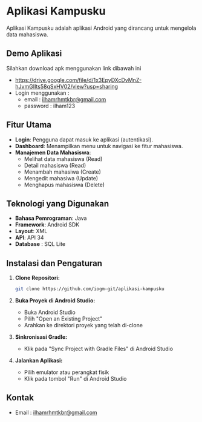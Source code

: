 # Aplikasi Kampusku

Aplikasi Kampusku adalah aplikasi Android yang dirancang untuk mengelola data mahasiswa.

## Demo Aplikasi
Silahkan download apk menggunakan link dibawah ini 
  - https://drive.google.com/file/d/1x3EpyDXcDvMnZ-hJvmGIIts58qSxHV02/view?usp=sharing
  - Login menggunakan :
    - email : ilhamrhmtkbr@gmail.com
    - password : ilham123

## Fitur Utama

- **Login**: Pengguna dapat masuk ke aplikasi (autentikasi).
- **Dashboard**: Menampilkan menu untuk navigasi ke fitur mahasiswa.
- **Manajemen Data Mahasiswa**: 
    - Melihat data mahasiswa (Read)
    - Detail mahasiswa (Read)
    - Menambah mahasiwa (Create)
    - Mengedit mahasiwa (Update)
    - Menghapus mahasiswa (Delete)

## Teknologi yang Digunakan

- **Bahasa Pemrograman**: Java
- **Framework**: Android SDK
- **Layout**: XML
- **API**: API 34
- **Database** : SQL Lite

## Instalasi dan Pengaturan

1. **Clone Repositori:**

   ```bash
   git clone https://github.com/iogm-git/aplikasi-kampusku
   ```
2. **Buka Proyek di Android Studio:**
   - Buka Android Studio
   - Pilih "Open an Existing Project"
   - Arahkan ke direktori proyek yang telah di-clone

3. **Sinkronisasi Gradle:**
   - Klik pada "Sync Project with Gradle Files" di Android Studio

4. **Jalankan Aplikasi:**
   - Pilih emulator atau perangkat fisik
   - Klik pada tombol "Run" di Android Studio

## Kontak
- Email : ilhamrhmtkbr@gmail.com
